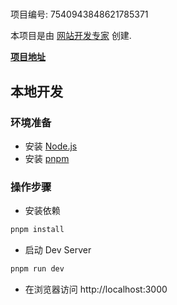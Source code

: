 # 

项目编号: 7540943848621785371

本项目是由 [网站开发专家](https://space.coze.cn/) 创建.

[**项目地址**](https://space.coze.cn/task/7540943848621785371)

## 本地开发

### 环境准备

- 安装 [Node.js](https://nodejs.org/en)
- 安装 [pnpm](https://pnpm.io/installation)

### 操作步骤

- 安装依赖

```sh
pnpm install
```

- 启动 Dev Server

```sh
pnpm run dev
```

- 在浏览器访问 http://localhost:3000
